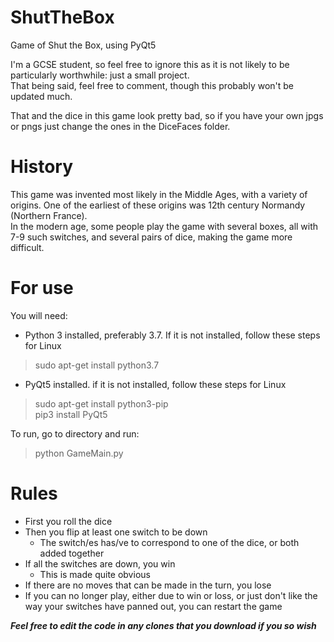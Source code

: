 # ShutTheBox
Game of Shut the Box, using PyQt5  

I'm a GCSE student, so feel free to ignore this as it is not likely to be particularly worthwhile: just a small project.  
That being said, feel free to comment, though this probably won't be updated much.  

That and the dice in this game look pretty bad, so if you have your own jpgs or pngs just change the ones in the DiceFaces folder.

# History
This game was invented most likely in the Middle Ages, with a variety of origins. One of the earliest of these origins was 12th century Normandy (Northern France).  
In the modern age, some people play the game with several boxes, all with 7-9 such switches, and several pairs of dice, making the game more difficult.

# For use
You will need:  
* Python 3 installed, preferably 3.7. If it is not installed, follow these steps for Linux
> sudo apt-get install python3.7

* PyQt5 installed. if it is not installed, follow these steps for Linux
> sudo apt-get install python3-pip  
> pip3 install PyQt5

To run, go to directory and run:  
> python GameMain.py

# Rules
* First you roll the dice
* Then you flip at least one switch to be down
  * The switch/es has/ve to correspond to one of the dice, or both added together
* If all the switches are down, you win
  * This is made quite obvious
* If there are no moves that can be made in the turn, you lose
* If you can no longer play, either due to win or loss, or just don't like the way your switches have panned out, you can restart the game

***Feel free to edit the code in any clones that you download if you so wish***
